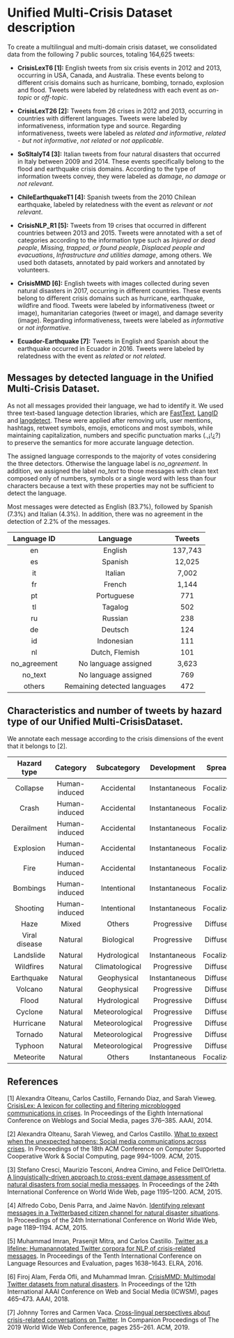 # Unified Multi-Crisis Dataset description
To create a multilingual and multi-domain crisis dataset, we consolidated data from the following 7 public sources, totaling 164,625 tweets:

- **CrisisLexT6 [1]:** English tweets from six crisis events in 2012 and 2013, occurring in USA, Canada, and Australia. These events belong to different crisis domains such as hurricane, bombing, tornado, explosion and flood. Tweets were labeled by relatedness with each event as *on-topic* or *off-topic*.

- **CrisisLexT26 [2]:** Tweets from 26 crises in 2012 and 2013, occurring in countries with different languages. Tweets were labeled by informativeness, information type and source. Regarding informativeness, tweets were labeled as *related and informative*, *related - but not informative*, *not related* or *not applicable*.

- **SoSItalyT4 [3]:** Italian tweets from four natural disasters that occurred in Italy between 2009 and 2014. These events specifically belong to the flood and earthquake crisis domains. According to the type of information tweets convey, they were labeled as *damage*, *no damage* or *not relevant*.

- **ChileEarthquakeT1 [4]:** Spanish tweets from the 2010 Chilean earthquake, labeled by relatedness with the event as *relevant* or *not relevant*.
    
- **CrisisNLP_R1 [5]:** Tweets from 19 crises that occurred in different countries between 2013 and 2015. Tweets were annotated with a set of categories according to the information type such as *Injured or dead people*, *Missing, trapped, or found people*, *Displaced people and evacuations*, *Infrastructure and utilities damage*, among others. We used both datasets, annotated by paid workers and annotated by volunteers.  

- **CrisisMMD [6]:** English tweets with images collected during seven natural disasters in 2017, occurring in different countries. These events belong to different crisis domains such as hurricane, earthquake, wildfire and flood. Tweets were labeled by informativeness (tweet or image), humanitarian categories (tweet or image), and damage severity (image). Regarding informativeness, tweets were labeled as *informative* or *not informative*.
    
- **Ecuador-Earthquake [7]:** Tweets in English and Spanish about the earthquake occurred in Ecuador in 2016. Tweets were labeled by relatedness with the event as *related* or *not related*.


## Messages by detected language in the Unified Multi-Crisis Dataset.

As not all messages provided their language, we had to identify it. 
We used three text-based language detection libraries, which are [FastText](https://fasttext.cc/docs/en/language-identification.html), [LangID](https://github.com/saffsd/langid.py) and [langdetect](https://github.com/Mimino666/langdetect).
These were applied after removing urls, user mentions, hashtags, retweet symbols, emojis, emoticons and most symbols, while maintaining capitalization, numbers and specific punctuation marks (.,¡!¿?) to preserve the semantics for more accurate language detection.

The assigned language corresponds to the majority of votes considering the three detectors. Otherwise the language label is *no_agreement*.
In addition, we assigned the label *no_text* to those messages with clean text composed only of numbers, symbols or a single word with less than four characters because a text with these properties may not be sufficient to detect the language.

Most messages were detected as English (83.7\%), followed by Spanish (7.3\%) and Italian (4.3\%). In addition, there was no agreement in the detection of 2.2\% of the messages. 


| Language   ID |           Language           |  Tweets |
|:-------------:|:----------------------------:|:-------:|
|       en      |            English           | 137,743 |
|       es      |            Spanish           |  12,025 |
|       it      |            Italian           |  7,002  |
|       fr      |            French            |  1,144  |
|       pt      |          Portuguese          |   771   |
|       tl      |            Tagalog           |   502   |
|       ru      |            Russian           |   238   |
|       de      |            Deutsch           |   124   |
|       id      |          Indonesian          |   111   |
|       nl      |        Dutch, Flemish        |   101   |
|  no_agreement |     No language assigned     |  3,623  |
|    no_text    |     No language assigned     |   769   |
|     others    | Remaining detected languages |   472   |


## Characteristics and number of tweets by hazard type of our Unified Multi-CrisisDataset.

We annotate each message according to the crisis dimensions of the event that it belongs to [2].

|  Hazard type  |    Category   |   Subcategory  |  Development  |   Spread  | Tweets |
|:-------------:|:-------------:|:--------------:|:-------------:|:---------:|:------:|
| Collapse      | Human-induced | Accidental     | Instantaneous | Focalized |  1,250 |
| Crash         | Human-induced | Accidental     | Instantaneous | Focalized |  1,234 |
| Derailment    | Human-induced | Accidental     | Instantaneous | Focalized |  2,999 |
| Explosion     | Human-induced | Accidental     | Instantaneous | Focalized | 12,004 |
| Fire          | Human-induced | Accidental     | Instantaneous | Focalized |  1,000 |
| Bombings      | Human-induced | Intentional    | Instantaneous | Focalized | 11,012 |
| Shooting      | Human-induced | Intentional    | Instantaneous | Focalized |  1,032 |
| Haze          | Mixed         | Others         | Progressive   | Diffused  |  1,000 |
| Viral disease | Natural       | Biological     | Progressive   | Diffused  |  3,512 |
| Landslide     | Natural       | Hydrological   | Instantaneous | Focalized |  4,492 |
| Wildfires     | Natural       | Climatological | Progressive   | Diffused  |  3,533 |
| Earthquake    | Natural       | Geophysical    | Instantaneous | Diffused  | 41,931 |
| Volcano       | Natural       | Geophysical    | Progressive   | Diffused  |    416 |
| Flood         | Natural       | Hydrological   | Progressive   | Diffused  | 31,923 |
| Cyclone       | Natural       | Meteorological | Progressive   | Diffused  |  2,601 |
| Hurricane     | Natural       | Meteorological | Progressive   | Diffused  | 19,578 |
| Tornado       | Natural       | Meteorological | Progressive   | Diffused  |  9,992 |
| Typhoon       | Natural       | Meteorological | Progressive   | Diffused  | 13,674 |
| Meteorite     | Natural       | Others         | Instantaneous | Focalized |  1,442 |


## References
[1] Alexandra Olteanu, Carlos Castillo, Fernando Diaz, and Sarah Vieweg. [CrisisLex: A lexicon for collecting and filtering microblogged communications in crises](https://crisislex.org/data-collections.html#CrisisLexT6). In Proceedings of the Eighth International Conference on Weblogs and Social Media, pages 376–385. AAAI, 2014.

[2] Alexandra Olteanu, Sarah Vieweg, and Carlos Castillo. [What to expect when the unexpected happens: Social media communications across crises](https://crisislex.org/data-collections.html#CrisisLexT26). In Proceedings of the 18th ACM Conference on Computer Supported Cooperative Work & Social Computing, page 994–1009. ACM, 2015.

[3] Stefano Cresci, Maurizio Tesconi, Andrea Cimino, and Felice Dell’Orletta. [A linguistically-driven approach to cross-event damage assessment of natural disasters from social media messages](https://crisislex.org/data-collections.html#SoSItalyT4). In Proceedings of the 24th International Conference on World Wide Web, page 1195–1200. ACM, 2015.

[4] Alfredo Cobo, Denis Parra, and Jaime Navón. [Identifying relevant messages in a Twitterbased citizen channel for natural disaster situations](https://crisislex.org/data-collections.html#ChileEarthquakeT1). In Proceedings of the 24th International Conference on World Wide Web, page 1189–1194. ACM, 2015.

[5] Muhammad Imran, Prasenjit Mitra, and Carlos Castillo. [Twitter as a lifeline: Humanannotated Twitter corpora for NLP of crisis-related messages](https://crisisnlp.qcri.org/lrec2016/lrec2016.html). In Proceedings of the Tenth International Conference on Language Resources and Evaluation, pages 1638–1643. ELRA, 2016.

[6] Firoj Alam, Ferda Ofli, and Muhammad Imran. [CrisisMMD: Multimodal Twitter datasets from natural disasters](https://crisisnlp.qcri.org/crisismmd). In Proceedings of the 12th International AAAI Conference on Web and Social Media (ICWSM), pages 465–473. AAAI, 2018.

[7] Johnny Torres and Carmen Vaca. [Cross-lingual perspectives about crisis-related conversations on Twitter](https://github.com/johnnytorres/twconvcrosslingual). In Companion Proceedings of The 2019 World Wide Web Conference, pages 255–261. ACM, 2019.
